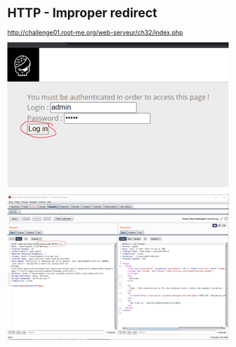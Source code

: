 # HTTP - Improper redirect

http://challenge01.root-me.org/web-serveur/ch32/index.php

![img1](img_1.png)

![img2](img_2.png)
